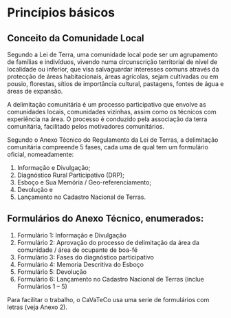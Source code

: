 # Princípios básicos

## Conceito da Comunidade Local

Segundo a Lei de Terra, uma comunidade local pode ser um agrupamento de famílias e indivíduos, vivendo numa circunscrição territorial de nível de localidade ou inferior, que visa salvaguardar interesses comuns através da protecção de áreas habitacionais, áreas agrícolas, sejam cultivadas ou em pousio, florestas, sítios de importância cultural, pastagens, fontes de água e áreas de expansão.

A delimitação comunitária é um processo participativo que envolve as comunidades locais, comunidades vizinhas, assim como os técnicos com experiência na área. O processo é conduzido pela associação da terra comunitária, facilitado pelos motivadores comunitários.

Segundo o Anexo Técnico do Regulamento da Lei de Terras, a delimitação comunitária compreende 5 fases, cada uma de qual tem um formulário oficial, nomeadamente:

1. Informação e Divulgação; 
2. Diagnóstico Rural Participativo \(DRP\); 
3. Esboço e Sua Memória / Geo-referenciamento; 
4. Devolução e 
5. Lançamento no Cadastro Nacional de Terras.

## Formulários do Anexo Técnico, enumerados:

1. Formulário 1: Informação e Divulgação
2. Formulário 2: Aprovação do processo de delimitação da área da comunidade / área de ocupante de boa-fé
3. Formulário 3: Fases do diagnóstico participativo
4. Formulário 4: Memoria Descritiva do Esboço
5. Formulário 5: Devolução
6. Formulário 6: Lançamento no Cadastro Nacional de Terras \(inclue Formulários 1 – 5\)

Para facilitar o trabalho, o CaVaTeCo usa uma serie de formulários com letras \(veja Anexo 2\).

